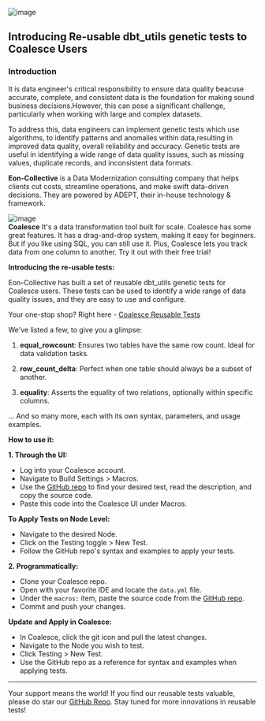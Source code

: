 ![image](https://github.com/aahmedomar/coa-test/assets/132437758/a427d085-d7b5-4797-8e3b-761e85b4bd24)

## Introducing Re-usable dbt_utils genetic tests to Coalesce Users  

### Introduction

It is data engineer's critical responsibility to ensure data quality beacuse accurate, complete, and consistent data is the foundation for making sound business decisions.However, this can pose a significant challenge, particularly when working with large and complex datasets.

To address this, data engineers can implement genetic tests which use algorithms, to identify patterns and anomalies within data,resulting in  improved data quality, overall reliability and accuracy.
Genetic tests are useful in identifying a wide range of data quality issues, such as missing values, duplicate records, and inconsistent data formats.


**Eon-Collective** is a Data Modernization consulting company that helps clients cut costs, streamline operations, and make swift data-driven decisions. They are powered by ADEPT, their in-house technology & framework.

![image](https://github.com/aahmedomar/coa-test/assets/132437758/6698377b-8adf-427d-b2ba-82a6581ba246)  
**Coalesce** It's a data transformation  tool built for scale. Coalesce has some great features. It has a drag-and-drop system, making it easy for beginners. But if you like using SQL, you can still use it. Plus, Coalesce lets you track data from one column to another. Try it out with their free trial!

**Introducing the re-usable tests:**

Eon-Collective has built a set of reusable dbt_utils genetic tests for Coalesce users. These tests can be used to identify a wide range of data quality issues, and they are easy to use and configure.


Your one-stop shop? Right here - [Coalesce Reusable Tests](https://github.com/aahmedomar/coa-test)

We've listed a few, to give you a glimpse:

1. **equal_rowcount**: Ensures two tables have the same row count. Ideal for data validation tasks.
   
2. **row_count_delta**: Perfect when one table should always be a subset of another.

3. **equality**: Asserts the equality of two relations, optionally within specific columns.

... And so many more, each with its own syntax, parameters, and usage examples.

**How to use it:**

**1. Through the UI:**

   - Log into your Coalesce account.
   - Navigate to Build Settings > Macros.
   - Use the [GitHub repo](https://github.com/aahmedomar/coa-test) to find your desired test, read the description, and copy the source code.
   - Paste this code into the Coalesce UI under Macros.
   
   **To Apply Tests on Node Level:**
   
   - Navigate to the desired Node.
   - Click on the Testing toggle > New Test.
   - Follow the GitHub repo's syntax and examples to apply your tests.

**2. Programmatically:**

   - Clone your Coalesce repo.
   - Open with your favorite IDE and locate the `data.yml` file.
   - Under the `macros:` item, paste the source code from the [GitHub repo](https://github.com/aahmedomar/coa-test).
   - Commit and push your changes.
   
   **Update and Apply in Coalesce:**
   
   - In Coalesce, click the git icon and pull the latest changes.
   - Navigate to the Node you wish to test.
   - Click Testing > New Test.
   - Use the GitHub repo as a reference for syntax and examples when applying tests.

---

Your support means the world! If you find our reusable tests valuable, please do star our [GitHub Repo](https://github.com/aahmedomar/coa-test). Stay tuned for more innovations in reusable tests!
